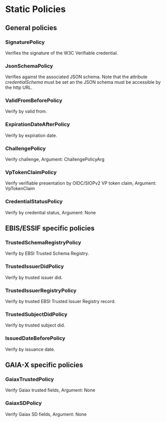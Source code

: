 # Static Policies

## General policies

### SignaturePolicy

Verifies the signature of the W3C Verifiable credential.

### JsonSchemaPolicy

Verifies against the associated JSON schema. Note that the attribute _credentialSchema_ must be set an the JSON schema must be accessible by the http URL.

### ValidFromBeforePolicy&#x20;

Verify by valid from.

### ExpirationDateAfterPolicy

Verify by expiration date.

### ChallengePolicy&#x20;

Verify challenge, Argument: ChallengePolicyArg

### VpTokenClaimPolicy&#x20;

Verify verifiable presentation by OIDC/SIOPv2 VP token claim, Argument: VpTokenClaim

### CredentialStatusPolicy&#x20;

Verify by credential status, Argument: None

## EBIS/ESSIF specific policies

### TrustedSchemaRegistryPolicy

Verify by EBSI Trusted Schema Registry.

### TrustedIssuerDidPolicy&#x20;

Verify by trusted issuer did.

### TrustedIssuerRegistryPolicy&#x20;

Verify by trusted EBSI Trusted Issuer Registry record.

### TrustedSubjectDidPolicy&#x20;

Verify by trusted subject did.

### IssuedDateBeforePolicy&#x20;

Verify by issuance date.



## GAIA-X specific policies

### GaiaxTrustedPolicy&#x20;

Verify Gaiax trusted fields, Argument: None

### GaiaxSDPolicy

Verify Gaiax SD fields, Argument: None

